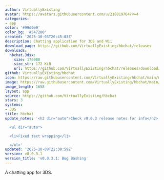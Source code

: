 ```yaml
---
author: VirtuallyExisting
avatar: https://avatars.githubusercontent.com/u/218819764?v=4
categories:
- app
color: '#99d0e9'
color_bg: '#547280'
created: '2025-10-03T20:45:03Z'
description: Chatting application for 3DS and Wii
download_page: https://github.com/VirtuallyExisting/hbchat/releases
downloads:
  hbchat.3dsx:
    size: 176980
    size_str: 172 KiB
    url: https://github.com/VirtuallyExisting/hbchat/releases/download/v0.0.3.1/hbchat.3dsx
github: VirtuallyExisting/hbchat
icon: https://raw.githubusercontent.com/VirtuallyExisting/hbchat/main/meta/icon.png
image: https://raw.githubusercontent.com/VirtuallyExisting/hbchat/main/meta/banner.png
image_length: 1658
layout: app
source: https://github.com/VirtuallyExisting/hbchat
stars: 3
systems:
- 3DS
title: hbchat
update_notes: '<h2 dir="auto">Check v0.0.3 release notes for info</h2>

  <ul dir="auto">

  <li>Fixed text wrapping</li>

  </ul>'
updated: '2025-10-09T22:38:59Z'
version: v0.0.3.1
version_title: 'v0.0.3.1: Bug Bashing'
---
```

A chatting app for 3DS.